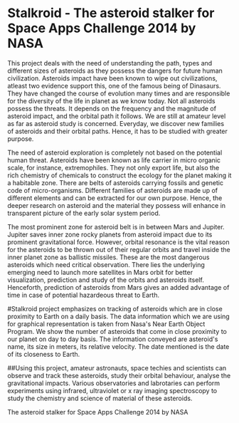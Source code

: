 Stalkroid - The asteroid stalker for Space Apps Challenge 2014 by NASA
=========

This project deals with the need of understanding the path, types and different sizes of asteroids as they possess the dangers for future human civilization. Asteroids impact have been known to wipe out civilizations, atleast two evidence support this, one of the famous being of Dinasaurs. They have changed the course of evolution many times and are responsible for the diversity of the life in planet as we know today. Not all asteroids possess the threats. It depends on the frequency and the magnitude of asteroid impact, and the orbital path it follows. We are still at amateur level as far as asteroid study is concerned. Everyday, we discover new families of asteroids and their orbital paths. Hence, it has to be studied with greater purpose. 


The need of asteroid exploration is completely not based on the potential human threat. Asteroids have been known as life carrier in micro organic scale, for instance, extremophiles. They not only export life, but also the rich chemistry of chemicals to construct the ecology for the planet making it a habitable zone. There are belts of asteroids carrying fossils and genetic code of micro-organisms. Different families of asteroids are made up of different elements and can be extracted for our own purpose. Hence, the deeper research on asteroid and the material they possess will enhance in transparent picture of the early solar system period. 


The most prominent zone for asteroid belt is in between Mars and Jupiter. Jupiter saves inner zone rocky planets from asteroid impact due to its prominent gravitational force. However, orbital resonance is the vital reason for the asteroids to be thrown out of their regular orbits and travel inside the inner planet zone as ballistic missiles. These are the most dangerous asteroids which need critical observation. There lies the underlying emerging need to launch more satellites in Mars orbit for better visualization, prediction and study of the orbits and asteroids itself.  Henceforth, prediction of asteroids from Mars gives an added advantage of time in case of potential hazardeous threat to Earth.

#Stalkroid project emphasizes on tracking of asteroids which are in close proximity to Earth on a daily basis. The data information which we are using for graphical representation is taken from Nasa's Near Earth Object Program. We show the number of asteroids that come in close proximity to our planet on day to day basis. The information conveyed are asteroid's name, its size in meters, its relative velocity. The date mentioned is the date of its closeness to Earth. 

##Using this project, amateur astronauts, space techies and scientists can observe and track these asteroids, study their orbital behaviour, analyse the gravitational impacts. Various observatories and labrotaries can perform experiments using infrared, ultraviolet or x ray imaging spectroscopy to study the chemistry and science of material of these asteroids.




























The asteroid stalker for Space Apps Challenge 2014 by NASA

